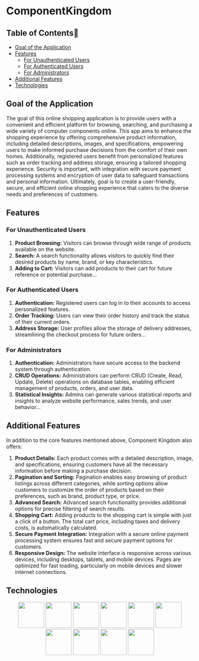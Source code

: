 # ComponentKingdom

## Table of Contents📜
* [Goal of the Application](#goal-of-the-application)
* [Features](#features)
  * [For Unauthenticated Users](for-unauthenticated-users)
  * [For Authenticated Users](#for-authenticated-users)
  * [For Administrators](#for-administrators)   
* [Additional Features](#additional-features)
* [Technologies](#technologies)



## Goal of the Application

The goal of this online shopping application is to provide users with a convenient and efficient platform for browsing, searching, and purchasing a wide variety of computer components online. This app aims to enhance the shopping experience by offering comprehensive product information, including detailed descriptions, images, and specifications, empowering users to make informed purchase decisions from the comfort of their own homes. Additionally, registered users benefit from personalized features such as order tracking and address storage, ensuring a tailored shopping experience. Security is important, with integration with secure payment processing systems and encryption of user data to safeguard transactions and personal information. Ultimately, goal is to create a user-friendly, secure, and efficient online shopping experience that caters to the diverse needs and preferences of customers.


## Features

### For Unauthenticated Users
1. **Product Browsing:** Visitors can browse through wide range of products available on the website.
2. **Search:** A search functionality allows visitors to quickly find their desired products by name, brand, or key characteristics.
3. **Adding to Cart:** Visitors can add products to their cart for future reference or potential purchase...

### For Authenticated Users
1. **Authentication:** Registered users can log in to their accounts to access personalized features.
2. **Order Tracking:** Users can view their order history and track the status of their current orders.
3. **Address Storage:** User profiles allow the storage of delivery addresses, streamlining the checkout process for future orders...

### For Administrators
1. **Authentication:** Administrators have secure access to the backend system through authentication.
2. **CRUD Operations:** Administrators can perform CRUD (Create, Read, Update, Delete) operations on database tables, enabling efficient management of products, orders, and user data.
3. **Statistical Insights:** Admins can generate various statistical reports and insights to analyze website performance, sales trends, and user behavior...

## Additional Features

In addition to the core features mentioned above, Component Kingdom also offers:

1. **Product Details:** Each product comes with a detailed description, image, and specifications, ensuring customers have all the necessary information before making a purchase decision.
2. **Pagination and Sorting:** Pagination enables easy browsing of product listings across different categories, while sorting options allow customers to customize the order of products based on their preferences, such as brand, product type, or price.
3. **Advanced Search:** Advanced search functionality provides additional options for precise filtering of search results.
4. **Shopping Cart:** Adding products to the shopping cart is simple with just a click of a button. The total cart price, including taxes and delivery costs, is automatically calculated.
5. **Secure Payment Integration:** Integration with a secure online payment processing system ensures fast and secure payment options for customers.
6. **Responsive Design:** The website interface is responsive across various devices, including desktops, tablets, and mobile devices. Pages are optimized for fast loading, particularly on mobile devices and slower internet connections.

## Technologies
 <p align="center">
<img src="https://cdn.jsdelivr.net/gh/devicons/devicon@latest/icons/csharp/csharp-original.svg" height="70" />
<img src="https://cdn.jsdelivr.net/gh/devicons/devicon@latest/icons/dotnetcore/dotnetcore-original.svg" height="70" />
<img src="https://cdn.jsdelivr.net/gh/devicons/devicon/icons/html5/html5-original-wordmark.svg" height="70"/>
<img src="https://cdn.jsdelivr.net/gh/devicons/devicon/icons/css3/css3-original-wordmark.svg" height="70"/>
<img src="https://cdn.jsdelivr.net/gh/devicons/devicon/icons/bootstrap/bootstrap-original-wordmark.svg" height="70" />
<img src="https://cdn.jsdelivr.net/gh/devicons/devicon@latest/icons/typescript/typescript-original.svg" height="70" />
<img src="https://cdn.jsdelivr.net/gh/devicons/devicon@latest/icons/angular/angular-original.svg" height="70" />
<img src="https://cdn.jsdelivr.net/gh/devicons/devicon/icons/postgresql/postgresql-original-wordmark.svg" height="70" />
<img src="https://cdn.jsdelivr.net/gh/devicons/devicon@latest/icons/redis/redis-original-wordmark.svg" height="70"  />
<img src="https://cdn.jsdelivr.net/gh/devicons/devicon/icons/docker/docker-original-wordmark.svg" height="70"/>
</p>







